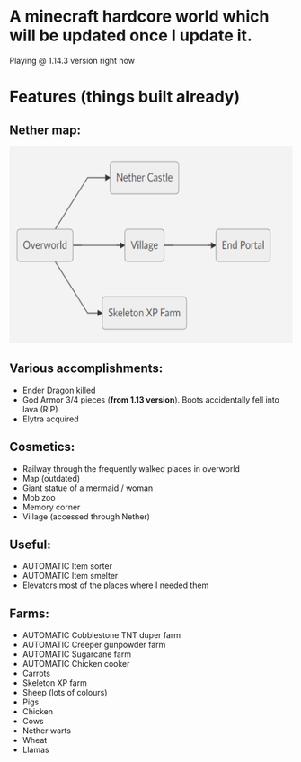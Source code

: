 # A minecraft hardcore world which will be updated once I update it.
Playing @ 1.14.3 version right now

# Features (things built already)

## Nether map:
<img src="/nethermap.png" alt="Nether Map"
	title="Map of the nether" width="600" height="350" />


## Various accomplishments:

- Ender Dragon killed
- God Armor 3/4 pieces (**from 1.13 version**). Boots accidentally fell into lava (RIP)
- Elytra acquired

## Cosmetics:

- Railway through the frequently walked places in overworld
- Map (outdated)
- Giant statue of a mermaid / woman
- Mob zoo
- Memory corner
- Village (accessed through Nether)

## Useful:

- AUTOMATIC Item sorter
- AUTOMATIC Item smelter
- Elevators most of the places where I needed them

## Farms:

- AUTOMATIC Cobblestone TNT duper farm
- AUTOMATIC Creeper gunpowder farm
- AUTOMATIC Sugarcane farm
- AUTOMATIC Chicken cooker
- Carrots
- Skeleton XP farm
- Sheep (lots of colours)
- Pigs 
- Chicken
- Cows
- Nether warts
- Wheat
- Llamas

